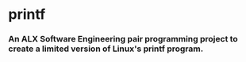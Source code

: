 # printf

### An ALX Software Engineering pair programming project to create a limited version of Linux's printf program.
